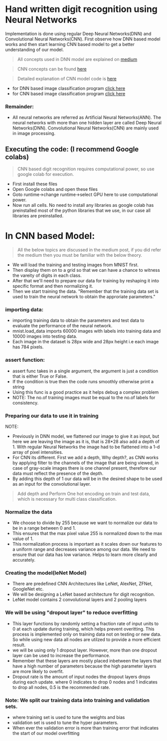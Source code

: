 # Hand written digit recognition using Neural Networks

Implementation is done using regular Deep Neural Networks(DNN) and Convolutional Neural Networks(CNN). First observe how DNN based model works and then start learning CNN based model to get a better understanding of our model.
> All concepts used in DNN model are explained on [medium](https://naveen-varma.medium.com/hand-written-digit-recognition-using-deep-neural-networks-with-mnist-dataset-p-4-635bf20cb5e1)

> CNN concepts can be found [here](https://naveen-varma.medium.com/convolutional-neural-networks-cnn-concepts-p-5-9abc6e733bcc)

> Detailed explanation of CNN model code is [here](https://naveen-varma.medium.com/hand-written-digit-recognition-using-convolutional-neural-networks-cnn-on-mnist-dataset-p-6-1beb90df869b)

- for DNN based image classification program [click here](digit_recognition_minist_deep_neural_network.ipynb)
- for CNN based image classification program [click here](digit_recognition_using_CNN_MNIST.ipynb)

### Remainder:
- All neural networks are referred as Artificial Neural Networks(ANN). The neural networks with more than one hidden layer are called Deep Neural Networks(DNN). Convolutional Neural Networks(CNN) are mainly used in image processing.

## Executing the code: (I recommend Google colabs)
> CNN based digit recognition requires computational power, so use google colab for execution.
- First install these files
- Open Google colabs and open these files
- Goto runtime->change runtime->select GPU here to use computational power.
- Now run all cells. No need to install any libraries as google colab has preinstalled most of the python libraries that we use, in our case all libraries are preinstalled.

# In CNN based Model:

> All the below topics are discussed in the medium post, if you did refer the medium then you must be familiar with the below theory.

- We will load the training and testing images from MNIST first.
- Then display them on to a grid so that we can have a chance to witness the vareity of digits in each class.
- After that we'll need to prepare our data for training by reshaping it into specific format and then normalizing it.
- Then we start training the data. "Remember that the training data set is used to train the neural network to obtain the approriate parameters."

### importing data:
- importing training data to obtain the parameters and test data to evaluate the performance of the neural network.
- mnist.load_data imports 60000 images with labels into training data and 10000 images into testing data.
- Each image in the dataset is 28px wide and 28px height i.e each image has 784 pixels.

### assert function:
- assert func takes in a single argument, the argument is just a condition that is either True or False.
- If the condition is true then the code runs smoothly otherwise print a string
- Using this func is a good practice as it helps debug a complex problem
- NOTE: The no.of training images must be equal to the no.of labels for consistency.

### Preparing our data to use it in training
NOTE:
- Previously in DNN model, we flattened our image to give it as input, but here we are leaving the image as it is, that is 28*28 also add a depth of 1. With regular Neural Networks the image had to be flattened into a 1-d array of pixel intensities.
- For CNN its different. First we add a depth, Why depth?, as CNN works by applying filter to the channels of the image that are being viewed, in case of gray-scale images there is one channel present, therefore our data must reflect the presence of the depth.
- By adding this depth of 1 our data will be in the desired shape to be used as an input for the convolutional layer.

> Add depth and Perform One hot encoding on train and test data, which is necessary for multi class classification.

### Normalize the data
- We choose to divide by 255 because we want to normalize our data to be in a range between 0 and 1.
- This ensures that the max pixel value 255 is normalized down to the max value of 1.
- This normalization process is important as it scales down our features to a uniform range and decreases variance among our data. We need to ensure that our data has low variance. Helps to learn more clearly and accurately.

### Creating the model(leNet Model)
- There are predefined CNN Architectures like LeNet, AlexNet, ZFNet, GoogleNet etc.
- We will be designing a LeNet based architecture for digit recognition.
- LeNet model contains 2 convolutional layers and 2 pooling layers

### We will be using "dropout layer" to reduce overfitting
- This layer functions by randomly setting a fraction rate of input units to 0 at each update during training, which helps prevent overitting. This process is implemented only on training data not on testing or new data. So while using new data all nodes are utilzed to provide a more efficient result.
- we will be using only 1 dropout layer. However, more than one dropout layer can be used to increase the performance.
- Remember that these layers are mostly placed inbetween the layers that have a high number of parameters because the high parameter layers are more likely to overfit.
- Dropout rate is the amount of input nodes the dropout layers drops during each update. where 0 indicates to drop 0 nodes and 1 indicates to drop all nodes, 0.5 is the recommended rate.

### Note: We split our training data into training and validation sets.
- where training set is used to tune the weights and bias
- validation set is used to tune the hyper parameters.
- When ever the validation error is more than training error that indicates the start of our model overfitting
